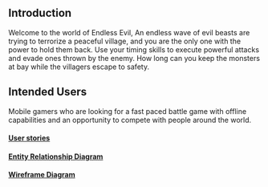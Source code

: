 ## Introduction
Welcome to the world of Endless Evil, An endless wave of evil beasts are 
trying to terrorize a peaceful village, and you are the only one with the
power to hold them back. Use your timing skills to execute powerful attacks
and evade ones thrown by the enemy. How long can you keep the monsters at
bay while the villagers escape to safety. 

## Intended Users

Mobile gamers who are looking for a fast paced battle game with offline
capabilities and an opportunity to compete with people around the world.

#### [User stories](docs/user-stories.md)  

#### [Entity Relationship Diagram](docs/erd.md)  

#### [Wireframe Diagram](docs/wireframe.md)


